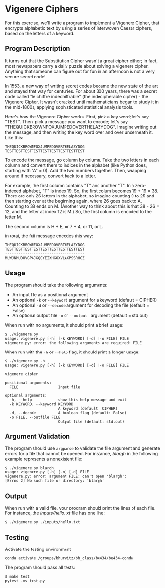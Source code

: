 # Vigenere Ciphers

For this exercise, we'll write a program to implement a Vigenere Cipher, that encrypts alphabetic text by using a series of interwoven Caesar ciphers, based on the letters of a keyword.

## Program Description 

It turns out that the Substitution Cipher wasn't a great cipher either; in fact, most newspapers carry a daily puzzle about solving a vigenere cipher.  Anything that someone can figure out for fun in an afternoon is not a very secure secret code!

In 1553, a new way of writing secret codes became the new state of the art and stayed that way for centuries.  For about 300 years, there was a secret code called "le chiffre indechiffrable" (the indecipherable cipher) - the Vigenere Cipher.  It wasn't cracked until mathematicians began to study it in the mid-1800s, applying sophisticated statistical analysis tools.

Here's how the Vigenere Cipher works.  First, pick a key word; let's say "TEST".  Then, pick a message you want to encode; let's say "THEQUICKBROWNFOXJUMPEDOVERTHELAZYDOG".  Imagine writing out the message, and then writing the key word over and over underneath it.  Like this:

```
THEQUICKBROWNFOXJUMPEDOVERTHELAZYDOG
TESTTESTTESTTESTTESTTESTTESTTESTTEST
```

To encode the message, go column by column.  Take the two letters in each column and convert them to indices in the alphabet (like Python does, starting with "A" = 0).  Add the two numbers together.  Then, wrapping around if necessary, convert back to a letter.

For example, the first column contains "T" and another "T".  In a zero-indexed alphabet, "T" is index 19.  So, the first colum becomes 19 + 19 = 38.  There are only 26 letters in the alphabet, so imagine counting 0 to 25 and then starting over at the beginning again, where 26 goes back to A.  Counting to 38 ends on M.  (Another way to think about this is that 38 - 26 = 12, and the letter at index 12 is M.)  So, the first column is encoded to the letter M.

The second column is H + E, or 7 + 4, or 11, or L.

In total, the full message encodes this way:

```
THEQUICKBROWNFOXJUMPEDOVERTHELAZYDOG
TESTTESTTESTTESTTESTTESTTESTTESTTEST
------------------------------------
MLWJNMUDUVGPGJGQCYEIXHGOXVLAXPSSRHGZ
```

## Usage

The program should take the following arguments:

* An input file as a positional argument
* An optional `-k` or `--keyword` argument for a keyword (default = CIPHER)
* An optional `-d` or `--decode` argument for decoding the file (default = False)
* An optional output file `-o` or `--output ` argument (default = std.out)

When run with no arguments, it should print a brief usage:

```
$ ./vigenere.py
usage: vigenere.py [-h] [-k KEYWORD] [-d] [-o FILE] FILE
vigenere.py: error: the following arguments are required: FILE
```

When run with the `-h` or `--help` flag, it should print a longer usage:

```
$ ./vigenere.py -h
usage: vigenere.py [-h] [-k KEYWORD] [-d] [-o FILE] FILE

vigenere cipher

positional arguments:
  FILE                  Input file

optional arguments:
  -h, --help            show this help message and exit
  -k KEYWORD, --keyword KEYWORD
                        A keyword (default: CIPHER)
  -d, --decode          A boolean flag (default: False)
  -o FILE, --outfile FILE
                        Output file (default: std.out)
```

## Argument Validation

The program should use `argparse` to validate the file argument and generate errors for a file that cannot be opened.
For instance, _blargh_ in the following example represents a nonexistent file:

```
$ ./vigenere.py blargh
usage: vigenere.py [-h] [-n] [-d] FILE
vigenere.py: error: argument FILE: can't open 'blargh': 
[Errno 2] No such file or directory: 'blargh'
```
 
## Output

When run with a valid file, your program should print the lines of each file.
For instance, the _inputs/hello.txt_ file has one line:

```
$ ./vigenere.py ./inputs/hello.txt

```

## Testing

Activate the testing environment

```
conda activate /groups/bhurwitz/bh_class/be434/be434-conda
```

The program should pass all tests:

```
$ make test
pytest -xv test.py
```
